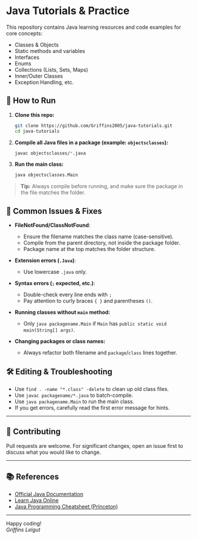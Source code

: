 # Java Tutorials & Practice

This repository contains Java learning resources and code examples for core concepts:
- Classes & Objects
- Static methods and variables
- Interfaces
- Enums
- Collections (Lists, Sets, Maps)
- Inner/Outer Classes
- Exception Handling, etc.

## 🚀 How to Run

1. **Clone this repo:**
    ```bash
    git clone https://github.com/Griffins2005/java-tutorials.git
    cd java-tutorials
    ```

2. **Compile all Java files in a package (example: `objectsclasses`):**
    ```bash
    javac objectsclasses/*.java
    ```

3. **Run the main class:**
    ```bash
    java objectsclasses.Main
    ```

> **Tip:** Always compile before running, and make sure the package in the file matches the folder.

## 🔑 Common Issues & Fixes

- **FileNotFound/ClassNotFound**:  
  - Ensure the filename matches the class name (case-sensitive).
  - Compile from the parent directory, not inside the package folder.
  - Package name at the top matches the folder structure.

- **Extension errors (`.Java`)**:  
  - Use lowercase `.java` only.

- **Syntax errors (`;` expected, etc.)**:  
  - Double-check every line ends with `;`
  - Pay attention to curly braces `{ }` and parentheses `()`.

- **Running classes without `main` method:**  
  - Only `java packagename.Main` if `Main` has `public static void main(String[] args)`.

- **Changing packages or class names:**  
  - Always refactor both filename and `package`/`class` lines together.

## 🛠️ Editing & Troubleshooting

- Use `find . -name "*.class" -delete` to clean up old class files.
- Use `javac packagename/*.java` to batch-compile.
- Use `java packagename.Main` to run the main class.
- If you get errors, carefully read the first error message for hints.

---

## 🙌 Contributing

Pull requests are welcome. For significant changes, open an issue first to discuss what you would like to change.

---

## 📚 References

- [Official Java Documentation](https://docs.oracle.com/javase/tutorial/)
- [Learn Java Online](https://www.learnjavaonline.org/)
- [Java Programming Cheatsheet (Princeton)](https://introcs.cs.princeton.edu/java/11cheatsheet/)

---

Happy coding!  
*Griffins Lelgut*


